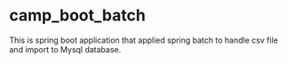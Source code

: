 # camp_boot_batch
This is spring boot application that applied spring batch to handle csv file and import to Mysql database.
